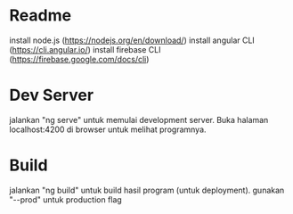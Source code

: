 # Readme

install node.js (https://nodejs.org/en/download/)
install angular CLI (https://cli.angular.io/)
install firebase CLI (https://firebase.google.com/docs/cli)

# Dev Server

jalankan "ng serve" untuk memulai development server. Buka halaman localhost:4200 di browser untuk melihat programnya.

# Build

jalankan "ng build" untuk build hasil program (untuk deployment). gunakan "--prod" untuk production flag
